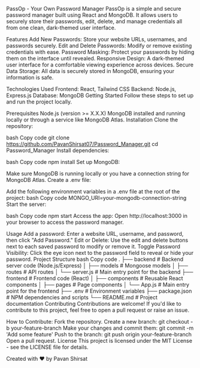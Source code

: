 PassOp - Your Own Password Manager
PassOp is a simple and secure password manager built using React and MongoDB. It allows users to securely store their passwords, edit, delete, and manage credentials all from one clean, dark-themed user interface.


Features
Add New Passwords: Store your website URLs, usernames, and passwords securely.
Edit and Delete Passwords: Modify or remove existing credentials with ease.
Password Masking: Protect your passwords by hiding them on the interface until revealed.
Responsive Design: A dark-themed user interface for a comfortable viewing experience across devices.
Secure Data Storage: All data is securely stored in MongoDB, ensuring your information is safe.

Technologies Used
Frontend: React, Tailwind CSS
Backend: Node.js, Express.js
Database: MongoDB
Getting Started
Follow these steps to set up and run the project locally.

Prerequisites
Node.js (version >= X.X.X)
MongoDB installed and running locally or through a service like MongoDB Atlas.
Installation
Clone the repository:

bash
Copy code
git clone https://github.com/PavanShirsat07/Password_Manager.git
cd Password_Manager
Install dependencies:

bash
Copy code
npm install
Set up MongoDB:

Make sure MongoDB is running locally or you have a connection string for MongoDB Atlas.
Create a .env file:

Add the following environment variables in a .env file at the root of the project:
bash
Copy code
MONGO_URI=your-mongodb-connection-string
Start the server:

bash
Copy code
npm start
Access the app:
Open http://localhost:3000 in your browser to access the password manager.

Usage
Add a password: Enter a website URL, username, and password, then click "Add Password."
Edit or Delete: Use the edit and delete buttons next to each saved password to modify or remove it.
Toggle Password Visibility: Click the eye icon next to the password field to reveal or hide your password.
Project Structure
bash
Copy code
.
├── backend            # Backend server code (Node.js/Express)
│   ├── models         # Mongoose models
│   ├── routes         # API routes
│   └── server.js      # Main entry point for the backend
├── frontend           # Frontend code (React)
│   ├── components     # Reusable React components
│   ├── pages          # Page components
│   └── App.js         # Main entry point for the frontend
├── .env               # Environment variables
├── package.json       # NPM dependencies and scripts
└── README.md          # Project documentation
Contributing
Contributions are welcome! If you'd like to contribute to this project, feel free to open a pull request or raise an issue.

How to Contribute:
Fork the repository.
Create a new branch: git checkout -b your-feature-branch
Make your changes and commit them: git commit -m 'Add some feature'
Push to the branch: git push origin your-feature-branch
Open a pull request.
License
This project is licensed under the MIT License - see the LICENSE file for details.

Created with ❤️ by Pavan Shirsat

